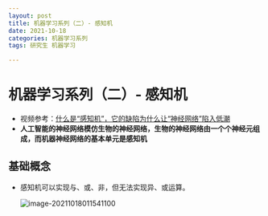 ```yaml
---
layout: post
title: 机器学习系列（二）- 感知机
date: 2021-10-18
categories: 机器学习系列
tags: 研究生 机器学习

---
```


# 机器学习系列（二）- 感知机

- 视频参考：[什么是“感知机”，它的缺陷为什么让“神经网络”陷入低潮](https://www.bilibili.com/video/BV1uB4y1M7Ju)
- **人工智能的神经网络模仿生物的神经网络，生物的神经网络由一个个神经元组成，而机器神经网络的基本单元是感知机**

## 基础概念

- 感知机可以实现与、或、非，但无法实现异、或运算。

  ![image-20211018011541100](http://markdown.zzzbook.cn/image-20211018011541100.png)
